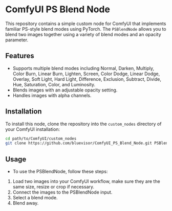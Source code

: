 # ComfyUI PS Blend Node

This repository contains a simple custom node for ComfyUI that implements familiar PS-style blend modes using PyTorch. The `PSBlendNode` allows you to blend two images together using a variety of blend modes and an opacity parameter.

## Features

- Supports multiple blend modes including Normal, Darken, Multiply, Color Burn, Linear Burn, Lighten, Screen, Color Dodge, Linear Dodge, Overlay, Soft Light, Hard Light, Difference, Exclusion, Subtract, Divide, Hue, Saturation, Color, and Luminosity.
- Blends images with an adjustable opacity setting.
- Handles images with alpha channels.

## Installation

To install this node, clone the repository into the `custom_nodes` directory of your ComfyUI installation:

```bash
cd path/to/ComfyUI/custom_nodes
git clone https://github.com/bluevisor/ComfyUI_PS_Blend_Node.git PSBlendNode
```
## Usage
- To use the PSBlendNode, follow these steps:
1. Load two images into your ComfyUI workflow, make sure they are the same size, resize or crop if necessary.
2. Connect the images to the PSBlendNode input.
3. Select a blend mode.
4. Blend away.
